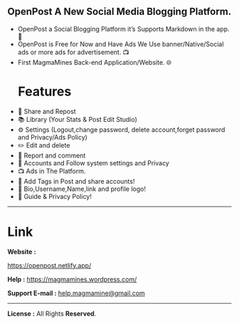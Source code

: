 
OpenPost A New Social Media Blogging Platform.
------
- OpenPost a Social Blogging Platform it’s Supports Markdown in the app. 👀
- OpenPost is Free for Now and Have Ads We Use banner/Native/Social ads or more ads for advertisement. 📺
- First MagmaMines Back-end Application/Website. 🌐
  # Features 
- 🔗 Share and Repost
- 📚 Library (Your Stats & Post Edit Studio)
- ⚙️ Settings (Logout,change password, delete account,forget password and Privacy/Ads Policy)
- ✏️ Edit and delete
- 📃 Report and comment
- 👥 Accounts and Follow system settings and Privacy
- 📺 Ads in The Platform.
- 🔖 Add Tags in Post and share accounts!
- 👤 Bio,Username,Name,link and profile logo!
- 📒 Guide & Privacy Policy!
 ---
# Link
**Website :**

https://openpost.netlify.app/

**Help :** https://magmamines.wordpress.com/

**Support E-mail :** help.magmamine@gmail.com


---
**License :**
All Rights **Reserved**.
